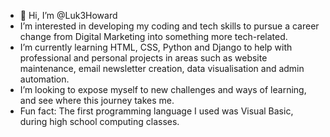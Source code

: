 - 👋 Hi, I’m @Luk3Howard
- I’m interested in developing my coding and tech skills to pursue a career change from Digital Marketing into something more tech-related.
- I’m currently learning HTML, CSS, Python and Django to help with professional and personal projects in areas such as website maintenance, email newsletter creation, data visualisation and admin automation.
- I’m looking to expose myself to new challenges and ways of learning, and see where this journey takes me.
- Fun fact: The first programming language I used was Visual Basic, during high school computing classes.

<!---
Luk3Howard/Luk3Howard is a ✨ special ✨ repository because its `README.md` (this file) appears on your GitHub profile.
You can click the Preview link to take a look at your changes.
--->
